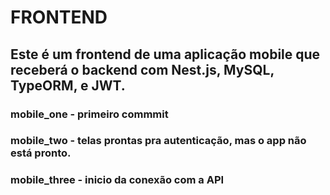 <h1>FRONTEND</h1>

## Este é um frontend de uma aplicação mobile que receberá o backend com Nest.js, MySQL, TypeORM, e JWT.

### mobile_one - primeiro commmit
### mobile_two - telas prontas pra autenticação, mas o app não está pronto.
### mobile_three - inicio da conexão com a API
